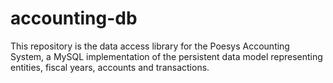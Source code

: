 # accounting-db

This repository is the data access library for the Poesys Accounting System, a MySQL implementation of the persistent data model representing entities, fiscal years, accounts and transactions.
